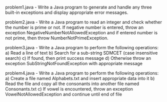 problem1.java - 
Write a Java program to generate and handle any three built-in exceptions and display appropriate
error messages.

problem2.java - 
Write a Java program to read an integer and check whether the number is prime or not. If negative
number is entered, throw an exception NegativeNumberNotAllowedException and if entered
number is not prime, then throw NumberNotPrimeException.

problem3.java - 
Write a Java program to perform the following operations:
a) Read a line of text
b) Search for a sub-string SDMCET (case insensitive search)
c) If found, then print success message
d) Otherwise throw an exception SubStringNotFoundException with appropriate message

problem4.java - 
Write a Java program to perform the following operations:
a) Create a file named Alphabets.txt and insert appropriate data into it
b) Read the file and copy all the consonants into another file named Consonants.txt
c) If vowel is encountered, throw an exception VowelNotAllowedException and continue until
end of file
